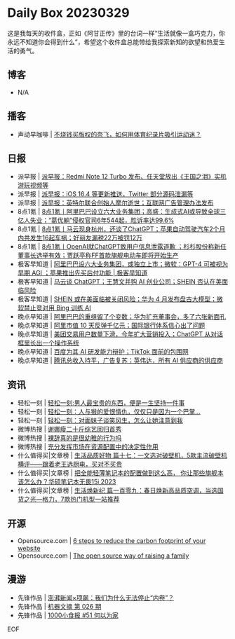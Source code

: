 # Daily Box 20230329
这是我每天的收件盒，正如《阿甘正传》里的台词一样“生活就像一盒巧克力，你永远不知道你会得到什么”，希望这个收件盒总能带给我探索新知的欲望和热爱生活的勇气。

## 博客
- N/A

## 播客
- 声动早咖啡 | [不烧钱买版权的奈飞，如何用体育纪录片吸引运动迷？](https://sheng-espresso.fireside.fm/237)

## 日报
- 派早报 | [派早报：Redmi Note 12 Turbo 发布、任天堂放出《王国之泪》实机游玩视频等](https://sspai.com/post/79078)
- 派早报 | [派早报：iOS 16.4 等更新推送，Twitter 部分源码泄漏等](https://sspai.com/post/79060)
- 派早报 | [派早报：英特尔联合创始人摩尔逝世；互联网广告管理办法发布](https://sspai.com/post/79041)
- 8点1氪 | [8点1氪丨阿里巴巴设立六大业务集团；高盛：生成式AI或导致全球三亿人失业；“葛优躺”侵权官司6年544起，胜诉率达99.6%](https://36kr.com/p/2191815236845952)
- 8点1氪 | [8点1氪丨马云现身杭州，还谈了ChatGPT；苹果自动驾驶汽车2个月内共发生16起车祸；好丽友漏税22万被罚12万](https://36kr.com/p/2190400480346247)
- 8点1氪 | [8点1氪丨​OpenAI就ChatGPT致用户信息泄露道歉 ；杉杉股份称新任董事长选举有效；贾跃亭称FF首款旗舰电动车即将开始生产](https://36kr.com/p/2188986206257280)
- 极客早知道 | [阿里巴巴设六大业务集团，或独立上市；微软：GPT-4 可被视为早期 AGI ；苹果推出先买后付功能 | 极客早知道](https://www.geekpark.net/news/316834)
- 极客早知道 | [马云谈 ChatGPT；王慧文并购 AI 创业公司；SHEIN 否认在美面临风险](https://www.geekpark.net/news/316772)
- 极客早知道 | [SHEIN 或在美面临被关闭风险；华为 4 月发布盘古大模型；微软禁止竞对用 Bing 训练 AI](https://www.geekpark.net/news/316703)
- 晚点早知道 | [阿里巴巴的重组留了个变数；华为扩充董事会，多了六张新面孔](https://www.latepost.com/news/dj_detail?id=1574)
- 晚点早知道 | [阿里市值 10 天反弹千亿元；国际银行体系信心出了问题](https://www.latepost.com/news/dj_detail?id=1570)
- 晚点早知道 | [美团交易用户数量下滑，今年扩大营销投入；ChatGPT 从对话框里长出一个操作系统](https://www.latepost.com/news/dj_detail?id=1569)
- 晚点早知道 | [百度为其 AI 研发能力辩护；​TikTok 面前的包围网](https://www.latepost.com/news/dj_detail?id=1567)
- 晚点早知道 | [腾讯总收入持平，广告复苏；英伟达，所有 AI 供应商的供应商](https://www.latepost.com/news/dj_detail?id=1564)

## 资讯
- 轻松一刻 | [轻松一刻:男人最宝贵的东西，便是一生坚持一件事](https://3g.163.com/news/article/I0UICQT3000181BR.html)
- 轻松一刻 | [轻松一刻：人与猴的爱恨情仇，仅仅只是因为一个巴掌…](https://3g.163.com/news/article/I0SC44KG000181BR.html)
- 轻松一刻 | [轻松一刻：对面妹子谈笑风生，怎么让她注意到我](https://3g.163.com/news/article/I0KDRSP1000181BR.html)
- 微博热搜 | [谢娜瘦二十斤综艺回归首秀](https://s.weibo.com/weibo?q=%23谢娜瘦二十斤综艺回归首秀%23)
- 微博热搜 | [裸辞真的是很幼稚的行为吗](https://s.weibo.com/weibo?q=%23裸辞真的是很幼稚的行为吗%23)
- 微博热搜 | [充分发挥市场在资源配置中的决定性作用](https://s.weibo.com/weibo?q=%23充分发挥市场在资源配置中的决定性作用%23)
- 什么值得买|文章榜 | [生活品质好物 篇十七：一文选对破壁机，5款主流破壁机横评——跟着老王选厨电，买对不买贵](https://post.smzdm.com/p/axzme209/)
- 什么值得买|文章榜 | [把全能轻薄笔记本的配置做到这么高， 你让那些旗舰本该怎么办？华硕笔记本无畏15i 2023](https://post.smzdm.com/p/awz69gmk/)
- 什么值得买|文章榜 | [生活焕新纪 篇一百零九：春日焕新高品质空调，当选国货之光—格力，7款热门机型一站推荐](https://post.smzdm.com/p/a30mzzxr/)

## 开源
- Opensource.com | [6 steps to reduce the carbon footprint of your website](https://opensource.com/article/23/3/reduce-carbon-footprint-website)
- Opensource.com | [The open source way of raising a family](https://opensource.com/article/23/3/open-source-family)

## 漫游
- 先锋作品 | [澎湃新闻×项飙：我们为什么无法停止“内卷”？](https://open.zhubai.wiki/a/l/t/z/pl/duitan/2252705443686195200)
- 先锋作品 | [机器文摘 第 026 期](https://open.zhubai.wiki/a/l/t/z/pl/niupitools/2252697153497559040)
- 先锋作品 | [1000小食报 #51 何以为家](https://open.zhubai.wiki/a/l/t/z/pl/young/2252691794674388992)

EOF